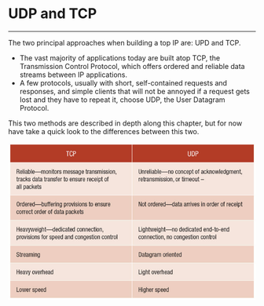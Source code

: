 # UDP and TCP
---
The two principal approaches when building a top IP are: UPD and TCP.
- The vast majority of applications today are built atop TCP, the Transmission
Control Protocol, which offers ordered and reliable data streams between IP
applications.
-  A few protocols, usually with short, self-contained requests and responses, and
simple clients that will not be annoyed if a request gets lost and they have to
repeat it, choose UDP, the User Datagram Protocol.

This two methods are described in depth along this chapter, but for now have take a quick look to the differences between this two.

![table](./TCP_UDP.jpg)
